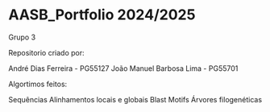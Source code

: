 # AASB_Portfolio 2024/2025

Grupo 3

Repositorio criado por:

  André Dias Ferreira - PG55127
  João Manuel Barbosa Lima - PG55701

Algortimos feitos:

  Sequências
  Alinhamentos locais e globais
  Blast
  Motifs
  Árvores filogenéticas
